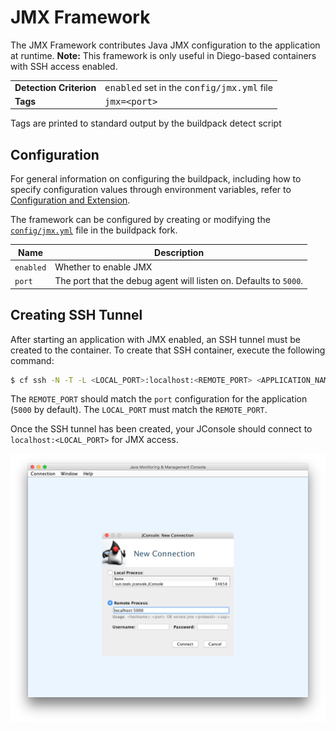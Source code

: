 # JMX Framework
The JMX Framework contributes Java JMX configuration to the application at runtime.  **Note:** This framework is only useful in Diego-based containers with SSH access enabled.

<table>
  <tr>
    <td><strong>Detection Criterion</strong></td>
    <td><tt>enabled</tt> set in the <tt>config/jmx.yml</tt> file</td>
  </tr>
  <tr>
    <td><strong>Tags</strong></td>
    <td><tt>jmx=&lt;port&gt;</tt></td>
  </tr>
</table>
Tags are printed to standard output by the buildpack detect script

## Configuration
For general information on configuring the buildpack, including how to specify configuration values through environment variables, refer to [Configuration and Extension][].

The framework can be configured by creating or modifying the [`config/jmx.yml`][] file in the buildpack fork.


| Name      | Description                                                        |
|-----------|--------------------------------------------------------------------|
| `enabled` | Whether to enable JMX                                              |
| `port`    | The port that the debug agent will listen on.  Defaults to `5000`. |

## Creating SSH Tunnel
After starting an application with JMX enabled, an SSH tunnel must be created to the container.  To create that SSH container, execute the following command:

```bash
$ cf ssh -N -T -L <LOCAL_PORT>:localhost:<REMOTE_PORT> <APPLICATION_NAME>
```

The `REMOTE_PORT` should match the `port` configuration for the application (`5000` by default).  The `LOCAL_PORT` must match the `REMOTE_PORT`.

Once the SSH tunnel has been created, your JConsole should connect to `localhost:<LOCAL_PORT>` for JMX access.

![JConsole Configuration](framework-jmx-jconsole.png)

[`config/jmx.yml`]: ../config/jmx.yml
[Configuration and Extension]: ../README.md#configuration-and-extension
